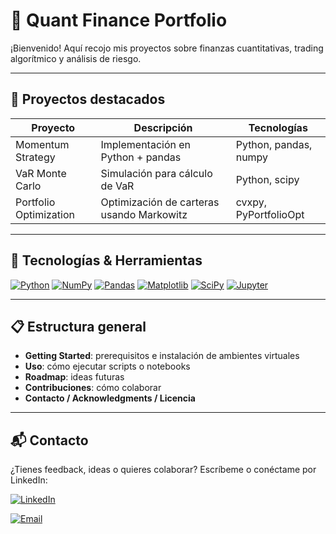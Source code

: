 # 🧠 Quant Finance Portfolio

¡Bienvenido! Aquí recojo mis proyectos sobre finanzas cuantitativas, trading algorítmico y análisis de riesgo.

---

## 🚀 Proyectos destacados

| Proyecto | Descripción | Tecnologías |
|---------|-------------|-------------|
| Momentum Strategy | Implementación en Python + pandas | Python, pandas, numpy |
| VaR Monte Carlo | Simulación para cálculo de VaR | Python, scipy |
| Portfolio Optimization | Optimización de carteras usando Markowitz | cvxpy, PyPortfolioOpt |

---

## 🧰 Tecnologías & Herramientas

[![Python](https://img.shields.io/badge/Python-3670A0?style=for-the-badge&logo=python&logoColor=white)](https://www.python.org/)
[![NumPy](https://img.shields.io/badge/NumPy-013243?style=for-the-badge&logo=numpy)](https://numpy.org/)
[![Pandas](https://img.shields.io/badge/Pandas-150458?style=for-the-badge&logo=pandas)](https://pandas.pydata.org/)
[![Matplotlib](https://img.shields.io/badge/Matplotlib-202020?style=for-the-badge&logo=matplotlib)](https://matplotlib.org/)
[![SciPy](https://img.shields.io/badge/SciPy-8CAAE6?style=for-the-badge&logo=scipy&logoColor=white)](https://scipy.org/)
[![Jupyter](https://img.shields.io/badge/Jupyter-F37626?style=for-the-badge&logo=jupyter&logoColor=white)](https://jupyter.org/)

---

## 📋 Estructura general

- **Getting Started**: prerequisitos e instalación de ambientes virtuales
- **Uso**: cómo ejecutar scripts o notebooks
- **Roadmap**: ideas futuras
- **Contribuciones**: cómo colaborar
- **Contacto / Acknowledgments / Licencia**

---

## 📬 Contacto
¿Tienes feedback, ideas o quieres colaborar? Escríbeme o conéctame por LinkedIn:

[![LinkedIn](https://img.shields.io/badge/LinkedIn-blue?style=for-the-badge&logo=linkedin)](https://www.linkedin.com/in/andersanchezmaudo)

[![Email](https://img.shields.io/badge/Email-grey?style=for-the-badge&logo=gmail)](mailto:sanchezmaudo@gmail.com)
